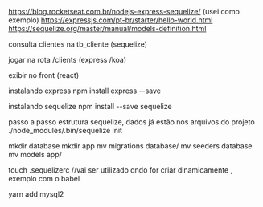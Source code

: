 https://blog.rocketseat.com.br/nodejs-express-sequelize/ (usei como exemplo)
https://expressjs.com/pt-br/starter/hello-world.html
https://sequelize.org/master/manual/models-definition.html


consulta clientes na tb_cliente (sequelize)

jogar na rota /clients (express /koa)

exibir no front (react)

instalando express
npm install express --save

instalando sequelize
npm install --save sequelize

passo a passo estrutura sequelize, dados já estão nos arquivos do projeto
./node_modules/.bin/sequelize init

mkdir database
mkdir app
mv migrations database/
mv seeders database
mv models app/

touch .sequelizerc //vai ser utilizado qndo for criar dinamicamente , exemplo com o babel

yarn add mysql2